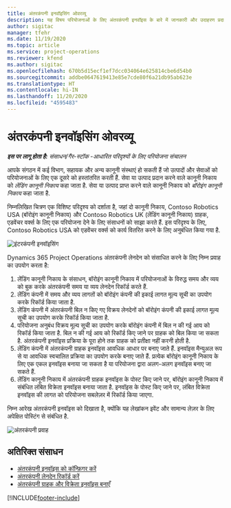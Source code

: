 ```yaml
---
title: अंतरकंपनी इनवॉइसिंग ओवरव्यू
description: यह विषय परियोजनाओं के लिए अंतरकंपनी इनवॉइस के बारे में जानकारी और उदाहरण प्रदान करता है.
author: sigitac
manager: tfehr
ms.date: 11/19/2020
ms.topic: article
ms.service: project-operations
ms.reviewer: kfend
ms.author: sigitac
ms.openlocfilehash: 670b5d15ecf1ef7dcc034064e625814cbe6d54b0
ms.sourcegitcommit: addbe0647619413e85e7cde80f6a21db95ab623e
ms.translationtype: HT
ms.contentlocale: hi-IN
ms.lasthandoff: 11/20/2020
ms.locfileid: "4595483"
---
```

# <a name="intercompany-invoicing-overview"></a>अंतरकंपनी इनवॉइसिंग ओवरव्यू

_**इस पर लागू होता है:** संसाधन/गैर-स्टॉक -आधारित परिदृश्यों के लिए परियोजना संचालन_

आपके संगठन में कई विभाग, सहायक और अन्य कानूनी संस्थाएं हो सकती हैं जो उत्पादों और सेवाओं को परियोजनाओं के लिए एक दूसरे को हस्तांतरित करती हैं. सेवा या उत्पाद प्रदान करने वाले कानूनी निकाय को *लेंडिंग कानूनी निकाय* कहा जाता है. सेवा या उत्पाद प्राप्त करने वाले कानूनी निकाय को *बॉरोइंग कानूनी निकाय* कहा जाता है.

निम्नलिखित चित्रण एक विशिष्ट परिदृश्य को दर्शाता है, जहां दो कानूनी निकाय, Contoso Robotics USA (बॉरोइंग कानूनी निकाय) और Contoso Robotics UK (लेंडिंग कानूनी निकाय) ग्राहक, एडवेंचर वर्क्स के लिए एक परियोजना देने के लिए संसाधनों को साझा करते हैं. इस परिदृश्य के लिए, Contoso Robotics USA को एडवेंचर वर्क्स को कार्य वितरित करने के लिए अनुबंधित किया गया है.

![इंटरकंपनी इनवॉइसिंग](./media/IntercompanyScenario.png) 

Dynamics 365 Project Operations अंतरकंपनी लेनदेन को संसाधित करने के लिए निम्न प्रवाह का उपयोग करता है:

1. लेंडिंग कानूनी निकाय के संसाधन, बॉरोइंग कानूनी निकाय में परियोजनाओं के विरुद्ध समय और व्यय को बुक करके अंतरकंपनी समय या व्यय लेनदेन रिकॉर्ड करते हैं.
2. लेंडिंग कंपनी में समय और व्यय लागतों को बॉरोइंग कंपनी की इकाई लागत मूल्य सूची का उपयोग करके रिकॉर्ड किया जाता है.
3. लेंडिंग कंपनी में अंतरकंपनी बिल न किए गए विक्रय लेनदेनों को बॉरोइंग कंपनी की इकाई लागत मूल्य सूची का उपयोग करके रिकॉर्ड किया जाता है.
4. परियोजना अनुबंध विक्रय मूल्य सूची का उपयोग करके बॉरोइंग कंपनी में बिल न की गई आय को रिकॉर्ड किया जाता है. बिल न की गई आय को रिकॉर्ड किए जाने पर ग्राहक को बिल किया जा सकता है. अंतरकंपनी इनवॉइस प्रक्रिया के पूरा होने तक ग्राहक को प्रतीक्षा नहीं करनी होती है.
5. लेंडिंग कंपनी में अंतरकंपनी ग्राहक इनवॉइस आवधिक आधार पर बनाए जाते हैं. इनवॉइस मैन्युअल रूप से या आवधिक स्वचालित प्रक्रिया का उपयोग करके बनाए जाते हैं. प्रत्येक बॉरोइंग कानूनी निकाय के लिए एक एकल इनवॉइस बनाया जा सकता है या परियोजना द्वारा अलग-अलग इनवॉइस बनाए जा सकते हैं.
6. लेंडिंग कानूनी निकाय में अंतरकंपनी ग्राहक इनवॉइस के पोस्ट किए जाने पर, बॉरोइंग कानूनी निकाय में संबंधित लंबित विक्रेता इनवॉइस बनाया जाता है. इनवॉइस के पोस्ट किए जाने पर, लंबित विक्रेता इनवॉइस की लागत को परियोजना सबलेज़र में रिकॉर्ड किया जाएगा.

निम्न आरेख अंतरकंपनी इनवॉइस को दिखाता है, क्योंकि यह लेखांकन इवेंट और सामान्य लेज़र के लिए अपेक्षित पोस्टिंग से संबंधित है.

![अंतरकंपनी प्रवाह](./media/IntercompanyFlow.png)

## <a name="additional-resources"></a>अतिरिक्त संसाधन

- [अंतरकंपनी इनवॉइस को कॉन्फ़िगर करें](configure-intercompany-invoicing.md)
- [अंतरकंपनी लेनदेन रिकॉर्ड करें](create-intercompany-transactions.md)
- [अंतरकंपनी ग्राहक और विक्रेता इनवॉइस बनाएँ](create-intercompany-customer-vendor-invoices.md)


[!INCLUDE[footer-include](../includes/footer-banner.md)]